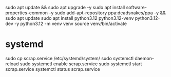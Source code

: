 sudo apt update && sudo apt upgrade -y
sudo apt install software-properties-common -y
sudo add-apt-repository ppa:deadsnakes/ppa -y && sudo apt update
sudo apt install python3.12 python3.12-venv python3.12-dev -y
python3.12 -m venv venv
source venv/bin/activate

# systemd

sudo cp scrap.service /etc/systemd/system/ 
sudo systemctl daemon-reload
sudo systemctl enable scrap.service
sudo systemctl start scrap.service
systemctl status scrap.service